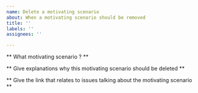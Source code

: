 ```yaml
---
name: Delete a motivating scenario
about: When a motivating scenario should be removed
title: ''
labels: ''
assignees: ''

---
```


** What motivating scenario ?  **

** Give explanations why this motivating scenario should be deleted **

** Give the link that relates to issues talking about the motivating scenario **

